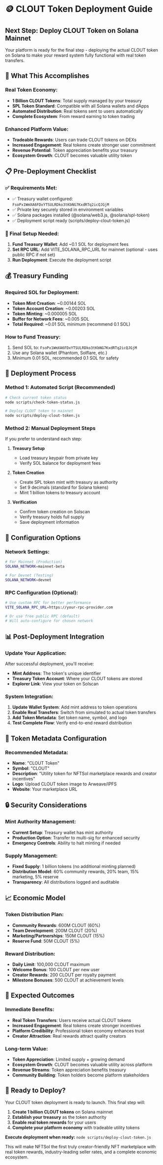 # 🪙 CLOUT Token Deployment Guide

## **Next Step: Deploy CLOUT Token on Solana Mainnet**

Your platform is ready for the final step - deploying the actual CLOUT token on Solana to make your reward system fully functional with real token transfers.

## **🎯 What This Accomplishes**

### **Real Token Economy:**
- **1 Billion CLOUT Tokens**: Total supply managed by your treasury
- **SPL Token Standard**: Compatible with all Solana wallets and dApps
- **Automated Distribution**: Real tokens sent to users automatically
- **Complete Ecosystem**: From reward earning to token trading

### **Enhanced Platform Value:**
- **Tradeable Rewards**: Users can trade CLOUT tokens on DEXs
- **Increased Engagement**: Real tokens create stronger user commitment
- **Revenue Potential**: Token appreciation benefits your treasury
- **Ecosystem Growth**: CLOUT becomes valuable utility token

## **📋 Pre-Deployment Checklist**

### **✅ Requirements Met:**
- ✅ Treasury wallet configured: `FsoPx1WmXA6FDxYTSULRDko3tKbNG7KxdRTq2icQJGjM`
- ✅ Private key securely stored in environment variables
- ✅ Solana packages installed (@solana/web3.js, @solana/spl-token)
- ✅ Deployment script ready (scripts/deploy-clout-token.js)

### **🔧 Final Setup Needed:**
1. **Fund Treasury Wallet**: Add ~0.1 SOL for deployment fees
2. **Set RPC URL**: Add VITE_SOLANA_RPC_URL for mainnet (optional - uses public RPC if not set)
3. **Run Deployment**: Execute the deployment script

## **💰 Treasury Funding**

### **Required SOL for Deployment:**
- **Token Mint Creation**: ~0.00144 SOL
- **Token Account Creation**: ~0.00203 SOL  
- **Token Minting**: ~0.000005 SOL
- **Buffer for Network Fees**: ~0.005 SOL
- **Total Required**: ~0.01 SOL minimum (recommend 0.1 SOL)

### **How to Fund Treasury:**
1. Send SOL to: `FsoPx1WmXA6FDxYTSULRDko3tKbNG7KxdRTq2icQJGjM`
2. Use any Solana wallet (Phantom, Solflare, etc.)
3. Minimum 0.01 SOL, recommended 0.1 SOL for safety

## **🚀 Deployment Process**

### **Method 1: Automated Script (Recommended)**
```bash
# Check current token status
node scripts/check-token-status.js

# Deploy CLOUT token to mainnet
node scripts/deploy-clout-token.js
```

### **Method 2: Manual Deployment Steps**
If you prefer to understand each step:

1. **Treasury Setup**
   - Load treasury keypair from private key
   - Verify SOL balance for deployment fees

2. **Token Creation**
   - Create SPL token mint with treasury as authority
   - Set 9 decimals (standard for Solana tokens)
   - Mint 1 billion tokens to treasury account

3. **Verification**
   - Confirm token creation on Solscan
   - Verify treasury holds full supply
   - Save deployment information

## **🔧 Configuration Options**

### **Network Settings:**
```bash
# For Mainnet (Production)
SOLANA_NETWORK=mainnet-beta

# For Devnet (Testing)
SOLANA_NETWORK=devnet
```

### **RPC Configuration (Optional):**
```bash
# Use custom RPC for better performance
VITE_SOLANA_RPC_URL=https://your-rpc-provider.com

# Or use free public RPC (default)
# Will auto-configure for chosen network
```

## **📊 Post-Deployment Integration**

### **Update Your Application:**
After successful deployment, you'll receive:
- **Mint Address**: The token's unique identifier
- **Treasury Token Account**: Where your CLOUT tokens are stored
- **Explorer Link**: View your token on Solscan

### **System Integration:**
1. **Update Wallet System**: Add mint address to token operations
2. **Enable Real Transfers**: Switch from simulated to actual token transfers
3. **Add Token Metadata**: Set token name, symbol, and logo
4. **Test Complete Flow**: Verify end-to-end reward distribution

## **🎨 Token Metadata Configuration**

### **Recommended Metadata:**
- **Name**: "CLOUT Token"
- **Symbol**: "CLOUT"
- **Description**: "Utility token for NFTSol marketplace rewards and creator incentives"
- **Logo**: Upload CLOUT token image to Arweave/IPFS
- **Website**: Your marketplace URL

## **🔒 Security Considerations**

### **Mint Authority Management:**
- **Current Setup**: Treasury wallet has mint authority
- **Production Option**: Transfer to multi-sig for enhanced security
- **Emergency Controls**: Ability to halt minting if needed

### **Supply Management:**
- **Fixed Supply**: 1 billion tokens (no additional minting planned)
- **Distribution Model**: 60% community rewards, 20% team, 15% marketing, 5% reserve
- **Transparency**: All distributions logged and auditable

## **📈 Economic Model**

### **Token Distribution Plan:**
- **Community Rewards**: 600M CLOUT (60%)
- **Team Development**: 200M CLOUT (20%)
- **Marketing/Partnerships**: 150M CLOUT (15%)
- **Reserve Fund**: 50M CLOUT (5%)

### **Reward Distribution:**
- **Daily Limit**: 100,000 CLOUT maximum
- **Welcome Bonus**: 100 CLOUT per new user
- **Creator Rewards**: 200 CLOUT per royalty payment
- **Milestone Bonuses**: 500 CLOUT at achievement levels

## **🎯 Expected Outcomes**

### **Immediate Benefits:**
- **Real Token Transfers**: Users receive actual CLOUT tokens
- **Increased Engagement**: Real tokens create stronger incentives
- **Platform Credibility**: Professional token economy enhances trust
- **Creator Attraction**: Real rewards attract quality creators

### **Long-term Value:**
- **Token Appreciation**: Limited supply + growing demand
- **Ecosystem Growth**: CLOUT becomes valuable utility across platform
- **Revenue Streams**: Token appreciation benefits treasury
- **Community Building**: Token holders become platform stakeholders

## **🚀 Ready to Deploy?**

Your CLOUT token deployment is ready to launch. This final step will:

1. **Create 1 billion CLOUT tokens** on Solana mainnet
2. **Establish your treasury** as the token authority
3. **Enable real token rewards** for your users
4. **Complete your platform economy** with tradeable utility tokens

**Execute deployment when ready:** `node scripts/deploy-clout-token.js`

This will make NFTSol the first truly creator-friendly NFT marketplace with real token rewards, industry-leading seller rates, and a complete economic ecosystem.